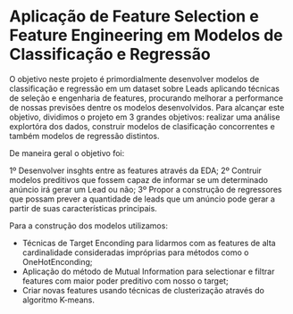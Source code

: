 # Aplicação de Feature Selection e Feature Engineering em Modelos de Classificação e Regressão

O objetivo neste projeto é primordialmente desenvolver modelos de classificação e regressão em um dataset sobre Leads aplicando técnicas de seleção e engenharia de features, procurando melhorar a performance de nossas previsões dentre os modelos desenvolvidos. Para alcançar este objetivo, dividimos o projeto em 3 grandes objetivos:
realizar uma análise explortóra dos dados, construir modelos de clasificação concorrentes e também modelos de regressão distintos.

De maneira geral o objetivo foi:

1º Desenvolver insghts entre as features através da EDA;
2º Contruir modelos preditivos que fossem capaz de informar se um determinado anúncio irá gerar um Lead ou não;
3º Propor a construção de regressores que possam prever a quantidade de leads que um anúncio pode gerar a partir de suas características principais.

Para a construção dos modelos utilizamos:
 - Técnicas de Target Enconding para lidarmos com as features de alta cardinalidade consideradas impróprias para métodos como o OneHotEnconding;
 - Aplicação do método de Mutual Information para selectionar e filtrar features com maior poder preditivo com nosso o target;
 - Criar novas features usando técnicas de clusterização através do algoritmo K-means.
